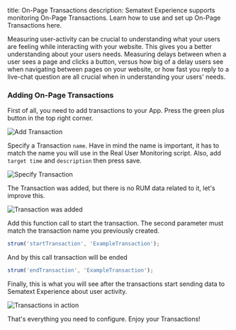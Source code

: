 title: On-Page Transactions
description: Sematext Experience supports monitoring On-Page Transactions. Learn how to use and set up On-Page Transactions here.

Measuring user-activity can be crucial to understanding what your users are feeling while interacting with your website. This gives you a better understanding about your users needs. Measuring delays between when a user sees a page and clicks a button, versus how big of a delay users see when navigating between pages on your website, or how fast you reply to a live-chat question are all crucial when in understanding your users' needs.

### Adding On-Page Transactions

First of all, you need to add transactions to your App. Press the green plus button in the top right corner.

<img
  class="content-modal-image"
  alt="Add Transaction"
  src="../../images/experience/onPageTransactions/screen0.png"
  title="Add Transaction"
/>

Specify a Transaction `name`. Have in mind the name is important, it has to match the name you will use in the Real User Monitoring script. Also, add `target time` and `description` then press save.

<img
  class="content-modal-image"
  alt="Specify Transaction"
  src="../../images/experience/onPageTransactions/screen1.png"
  title="Specify Transaction"
/>

The Transaction was added, but there is no RUM data related to it, let's improve this.

<img
  class="content-modal-image"
  alt="Transaction was added"
  src="../../images/experience/onPageTransactions/screen2.png"
  title="Transaction was added"
/>

Add this function call to start the transaction. The second parameter must match the transaction name you previously created.

 ```javascript
 strum('startTransaction', 'ExampleTransaction');

```

And by this call transaction will be ended
 ```javascript
 strum('endTransaction', 'ExampleTransaction');

```

Finally, this is what you will see after the transactions start sending data to Sematext Experience about user activity.

<img
  class="content-modal-image"
  alt="Transactions in action"
  src="../../images/experience/onPageTransactions/screen3.png"
  title="Transactions in action"
/>

That's everything you need to configure. Enjoy your Transactions!

